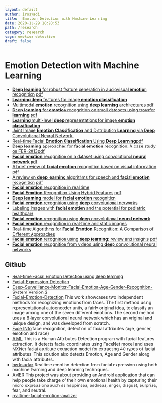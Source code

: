 ```yaml
---
layout: default
author: irosyadi
title:  Emotion Detection with Machine Learning
date: 2020-11-29 18:28:53
path: /research
category: research
tags: emotion detection
draft: false
---
```


# Emotion Detection with Machine Learning

- [**Deep learning** for robust feature generation in audiovisual **emotion** recognition](https://ieeexplore.ieee.org/abstract/document/6638346/) [pdf](http://citeseerx.ist.psu.edu/viewdoc/download?doi=10.1.1.428.5585&rep=rep1&type=pdf)
- [**Learning deep** features for image **emotion classification**](https://ieeexplore.ieee.org/abstract/document/7351656/)
- [Multimodal **emotion** recognition using **deep learning** architectures](https://ieeexplore.ieee.org/abstract/document/7477679/) [pdf](https://cubic.asu.edu/sites/default/files/2019-03/Ranganathan%20WACV%202016.pdf)
- [**Deep learning** for **emotion** recognition on small datasets using transfer **learning**](https://dl.acm.org/doi/abs/10.1145/2818346.2830593?casa_token=YzLzzG1FT4gAAAAA:XImkdvX_3jRBwSowBDwvRHuukCXBkaN8mVBGMSaPfh4EXboxKAzKAymAZAxP2LJPQg95GoT7Z9XZ) [pdf](https://dl.acm.org/doi/pdf/10.1145/2818346.2830593?casa_token=oaZ_sqmVPUsAAAAA:QZQxeIR1CyffFOmRWSVf0eiHoLan5s3vfxTSmspg_dst6zcZMfBRCqQjXn9tJlEiLBK4G6_RsyY0)
- [**Learning** multi-level **deep** representations for image **emotion classification**](https://link.springer.com/content/pdf/10.1007/s11063-019-10033-9.pdf)
- [Joint Image **Emotion Classification** and Distribution **Learning** via **Deep** Convolutional Neural Network.](https://pdfs.semanticscholar.org/3188/ea1448646f9d8253b821be89a5d779374ee6.pdf)
- [Real-time Facial **Emotion Classification** Using **Deep Learning**](http://jdatasci.com/index.php/jdatasci/article/view/4)[pdf](http://jdatasci.com/index.php/jdatasci/article/download/4/12)
- [**Deep learning** approaches for **facial emotion** recognition: A case study on FER-2013](https://link.springer.com/chapter/10.1007/978-3-319-66790-4_1)[pdf](http://ndl.ethernet.edu.et/bitstream/123456789/60914/1/7.pdf#page=10)
- [**Facial emotion** recognition on a dataset using convolutional **neural network**](https://ieeexplore.ieee.org/abstract/document/8090281/) [pdf](https://www.researchgate.net/profile/Vedat_Tuemen/publication/321234576_Facial_emotion_recognition_on_a_dataset_using_convolutional_neural_network/links/5ac9344c0f7e9bcd51974e35/Facial-emotion-recognition-on-a-dataset-using-convolutional-neural-network.pdf)
- [A brief review of **facial emotion** recognition based on visual information](https://www.mdpi.com/1424-8220/18/2/401) [pdf](https://www.mdpi.com/1424-8220/18/2/401/pdf)
- [A review on **deep learning** algorithms for speech and **facial emotion** recognition](http://www.aptikomjournal.com/index.php/CSIT/article/view/118) [pdf](http://www.aptikomjournal.com/index.php/CSIT/article/download/118/52)
- [**Facial emotion** recognition in real time](http://cs231n.stanford.edu/reports/2016/pdfs/022_Report.pdf)
- [**Facial Emotion** Recognition Using Hybrid Features](https://www.mdpi.com/2227-9709/7/1/6) [pdf](https://www.mdpi.com/2227-9709/7/1/6/pdf)
- [**Deep learning** model for **facial emotion** recognition](https://link.springer.com/chapter/10.1007/978-3-030-30577-2_48)
- [**Facial emotion** recognition using **deep** convolutional networks](https://ieeexplore.ieee.org/abstract/document/8324974/)
- [Labeling images with **facial emotion** and the potential for pediatric healthcare](https://www.sciencedirect.com/science/article/pii/S0933365718302598)
- [**Facial emotion** recognition using **deep** convolutional **neural network**](https://ieeexplore.ieee.org/abstract/document/9074302/)
- [**Facial emotion** recognition in real-time and static images](https://ieeexplore.ieee.org/abstract/document/8398861/)
-  [Real-time Algorithms for **Facial Emotion** Recognition: A Comparison of Different Approaches](https://ieeexplore.ieee.org/abstract/document/8587011/)
- [**Facial emotion** recognition using **deep learning**: review and insights](https://www.sciencedirect.com/science/article/pii/S1877050920318019) [pdf](https://www.sciencedirect.com/science/article/pii/S1877050920318019/pdf?md5=3c78317460f155fd1f670f3737598a3a&pid=1-s2.0-S1877050920318019-main.pdf)
- [**Facial emotion** recognition from videos using **deep** convolutional neural networks](http://www.ijmlc.org/vol9/759-L0179.pdf)

## Github
- [Real-time Facial Emotion Detection using deep learning](https://github.com/atulapra/Emotion-detection)
- [Facial-Expression-Detection](https://github.com/MauryaRitesh/Facial-Expression-Detection)
- [Deep-Surveillance-Monitor-Facial-Emotion-Age-Gender-Recognition-System](https://github.com/kaushikjadhav01/Deep-Surveillance-Monitor-Facial-Emotion-Age-Gender-Recognition-System) [Version 2](https://github.com/MauryaRitesh/Facial-Expression-Detection-V2)
- [Facial-Emotion-Detection](https://github.com/PrudhviRaj12/Facial-Emotion-Detection-Using-Convolutional-Neural-Networks-and-Representational-Autoencoder-Units) This work showcases two independent methods for recognizing emotions from faces. The first method using representational autoencoder units, a fairly original idea, to classify an image among one of the seven different emotions. The second method uses a 8-layer convolutional neural network which has an original and unique design, and was developed from scratch. 
- [Face INfo](https://github.com/juan-csv/Face_info) face recognition, detection of facial attributes (age, gender, emotion and race) 
- [AIML](https://github.com/weblineindia/AIML-Human-Attributes-Detection-with-Facial-Feature-Extraction)  This is a Human Attributes Detection program with facial features extraction. It detects facial coordinates using FaceNet model and uses MXNet facial attribute extraction model for extracting 40 types of facial attributes. This solution also detects Emotion, Age and Gender along with facial attributes. 
- [berksudan](https://github.com/berksudan/Real-Time-Emotion-Detection) Realtime emotion detection from facial expression using both machine learning and deep learning techniques. 
- [AMER](https://github.com/m-elkhou/Facial_Expression_Detection)  This project was about providing an Android application that can help people take charge of their own emotional health by capturing their micro expressions such as happiness, sadness, anger, disgust, surprise, fear, and neutral. 
- [realtime-facial-emotion-analizer](https://github.com/susantabiswas/realtime-facial-emotion-analyzer)